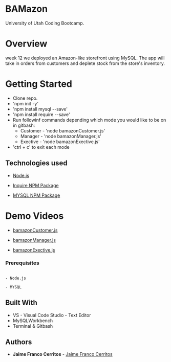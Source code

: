 # BAMazon

University of Utah Coding Bootcamp.  

# Overview
week 12 we deployed an Amazon-like storefront using  MySQL. The app will take in orders from customers and deplete stock from the store's inventory.

# Getting Started

- Clone repo.
- 'npm init -y'
- 'npm install mysql --save'
- 'npm install require --save'
- Run followinf commands depending which mode you would like to be on in gitbash:
    * Customer - 'node bamazonCustomer.js'
    * Manager - 'node bamazonManager.js'
    * Exective - 'node  bamazonExective.js'
- 'ctrl + c' to exit each mode


## Technologies used

- [Node.js](https://nodejs.org/en/)

- [Inquire NPM Package](https://www.npmjs.com/package/inquirer)

- [MYSQL NPM Package](https://www.npmjs.com/package/mysql)


# Demo Videos

* [bamazonCustomer.js](https://youtu.be/BeCyH7fwa-8)

* [bamazonManager.js](https://youtu.be/f-BSPHDvqFA)

* [bamazonExective.js](https://youtu.be)


### Prerequisites

```

- Node.js

- MYSQL 

```

## Built With
* VS - Visual Code Studio - Text Editor
* MySQLWorkbench
* Terminal & Gitbash

## Authors
* **Jaime Franco Cerritos** - [Jaime Franco Cerritos](https://github.com/jfcslc801)
